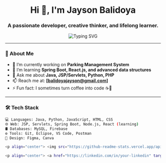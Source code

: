 <h1 align="center">Hi 👋, I'm Jayson Balidoya</h1>
<h3 align="center">A passionate developer, creative thinker, and lifelong learner.</h3>

<p align="center">
  <img src="https://readme-typing-svg.herokuapp.com?font=Fira+Code&size=24&pause=1000&color=58A6FF&width=435&lines=Full-stack+Web+Developer;Passionate+about+UI%2FUX+Design;Tech+Enthusiast+%F0%9F%92%BB;Loves+Java%2C+Python%2C+JavaScript" alt="Typing SVG" />
</p>

---

### 💫 About Me

- 🔭 I’m currently working on **Parking Management System**
- 🌱 I’m learning **Spring Boot, React.js, and advanced data structures**
- 💬 Ask me about **Java, JSP/Servlets, Python, PHP**
- 📫 Reach me at: **[balidoyajayson@gmail.com]**
- ⚡ Fun fact: I sometimes turn coffee into code ☕🚀

---

### 🛠️ Tech Stack

```bash
💻 Languages: Java, Python, JavaScript, HTML, CSS
🌐 Web: JSP, Servlets, Spring Boot, Node.js, React (learning)
🛢️ Databases: MySQL, Firebase
⚙️ Tools: Git, Eclipse, VS Code, Postman
🎨 Design: Figma, Canva

<p align="center"> <img src="https://github-readme-stats.vercel.app/api?username=your-github-username&show_icons=true&theme=tokyonight&hide_border=true" width="49%" /> <img src="https://github-readme-streak-stats.herokuapp.com?user=your-github-username&theme=tokyonight&hide_border=true" width="49%" /> </p> <p align="center"> <img src="https://github-readme-stats.vercel.app/api/top-langs/?username=your-github-username&layout=compact&theme=tokyonight&hide_border=true" width="40%" /> </p>

<p align="center"> <a href="https://linkedin.com/in/your-linkedin" target="_blank"><img src="https://img.shields.io/badge/-LinkedIn-%230077B5?style=for-the-badge&logo=linkedin&logoColor=white"/></a> <a href="mailto:balidoyajayson@gmail.com"><img src="https://img.shields.io/badge/-Email-%23333?style=for-the-badge&logo=gmail&logoColor=white"/></a> <a href="https://github.com/jaybalidoyaa"><img src="https://img.shields.io/badge/-GitHub-black?style=for-the-badge&logo=github&logoColor=white"/></a> </p>
